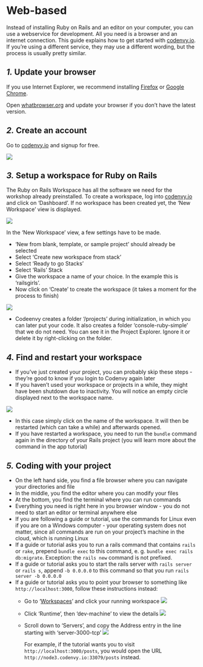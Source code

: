 # Web-based

Instead of installing Ruby on Rails and an editor on your computer, you can use a webservice for development. All you need is a browser and an internet connection. This guide explains how to get started with [codenvy.io](https://codenvy.io/). If you’re using a different service, they may use a different wording, but the process is usually pretty similar.

## _1._ Update your browser

If you use Internet Explorer, we recommend installing [Firefox](http://guides.railsgirls.com/mozilla.org/firefox) or [Google Chrome](http://guides.railsgirls.com/google.com/chrome).

Open [whatbrowser.org](http://whatbrowser.org/) and update your browser if you don’t have the latest version.

## _2._ Create an account

Go to [codenvy.io](https://codenvy.io/) and signup for free.

![](http://guides.railsgirls.com/images/codenvy/create-account.jpg)

## _3._ Setup a workspace for Ruby on Rails

The Ruby on Rails Workspace has all the software we need for the workshop already preinstalled. To create a workspace, log into [codenvy.io](https://codenvy.io/) and click on ‘Dashboard’. If no workspace has been created yet, the ‘New Workspace’ view is displayed.

![](http://guides.railsgirls.com/images/codenvy/create-workspace-dashboard.jpg)

In the ‘New Workspace’ view, a few settings have to be made.

* ‘New from blank, template, or sample project’ should already be selected
* Select ‘Create new workspace from stack’
* Select ‘Ready to go Stacks’
* Select ‘Rails’ Stack
* Give the workspace a name of your choice. In the example this is ‘railsgirls’.
* Now click on ‘Create’ to create the workspace \(it takes a moment for the process to finish\)

![](http://guides.railsgirls.com/images/codenvy/create-workspace.jpg)

* Codeenvy creates a folder ‘/projects’ during initialization, in which you can later put your code. It also creates a folder ‘console-ruby-simple’ that we do not need. You can see it in the Project Explorer. Ignore it or delete it by right-clicking on the folder.

## _4._ Find and restart your workspace

* If you’ve just created your project, you can probably skip these steps - they’re good to know if you login to Codenvy again later
* If you haven’t used your workspace or projects in a while, they might have been shutdown due to inactivity. You will notice an empty circle displayed next to the workspace name.

![](http://guides.railsgirls.com/images/codenvy/start-workspace.jpg)

* In this case simply click on the name of the workspace. It will then be restarted \(which can take a while\) and afterwards opened.
* If you have restarted a workspace, you need to run the `bundle` command again in the directory of your Rails project \(you will learn more about the command in the app tutorial\)

## _5._ Coding with your project

* On the left hand side, you find a file browser where you can navigate your directories and file
* In the middle, you find the editor where you can modify your files
* At the bottom, you find the terminal where you can run commands
* Everything you need is right here in you browser window - you do not need to start an editor or terminal anywhere else
* If you are following a guide or tutorial, use the commands for Linux even if you are on a Windows computer - your operating system does not matter, since all commands are run on your project’s machine in the cloud, which is running Linux
* If a guide or tutorial asks you to run a rails command that contains `rails` or `rake`, prepend `bundle exec` to this command, e. g. `bundle exec rails db:migrate`. Exception: the `rails new` command is not prefixed.
* If a guide or tutorial asks you to start the rails server with `rails server` or `rails s`, append `-b 0.0.0.0` to this command so that you run `rails server -b 0.0.0.0`
* If a guide or tutorial asks you to point your browser to something like `http://localhost:3000`, follow these instructions instead:
  * Go to ‘[Workspaces](https://codenvy.io/dashboard/#/workspaces)’ and click your running workspace ![](http://guides.railsgirls.com/images/codenvy/workspace-settings.jpg)
  * Click ‘Runtime’, then ‘dev-machine’ to view the details ![](http://guides.railsgirls.com/images/codenvy/runtime.jpg)
  * Scroll down to ‘Servers’, and copy the Address entry in the line starting with ‘server-3000-tcp’ ![](http://guides.railsgirls.com/images/codenvy/get-workspace-ip.jpg)

    For example, if the tutorial wants you to visit `http://localhost:3000/posts`, you would open the URL `http://node3.codenvy.io:33079/posts` instead.

